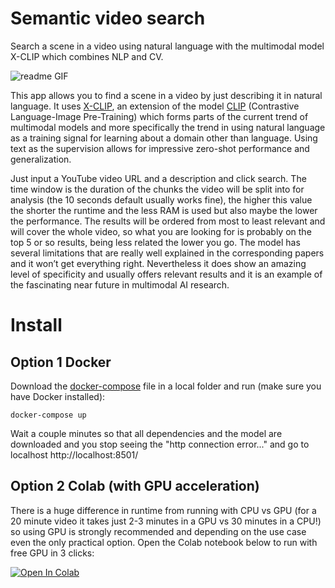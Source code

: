 # Semantic video search
Search a scene in a video using natural language with the multimodal model X-CLIP which combines NLP and CV.

![readme GIF](https://user-images.githubusercontent.com/108660081/218450520-5cedc40a-a4d4-40a6-b1fc-36852fc001ba.gif)


This app allows you to find a scene in a video by just describing it in natural language. It uses [X-CLIP](https://arxiv.org/pdf/2208.02816.pdf), an extension of the model [CLIP](https://arxiv.org/pdf/2103.00020.pdf) (Contrastive Language-Image Pre-Training) which forms parts of the current trend of multimodal models and more specifically the trend in using natural language as a training signal for learning about a domain other than language. Using text as the supervision allows for impressive zero-shot performance and generalization.

Just input a YouTube video URL and a description and click search. The time window is the duration of the chunks the video will be split into for analysis (the 10 seconds default usually works fine), the higher this value the shorter the runtime and the less RAM is used but also maybe the lower the performance. The results will be ordered from most to least relevant and will cover the whole video, so what you are looking for is probably on the top 5 or so results, being less related the lower you go.
The model has several limitations that are really well explained in the corresponding papers and it won’t get everything right. Nevertheless it does show an amazing level of specificity and usually offers relevant results and it is an example of the fascinating near future in multimodal AI research.


# Install
## Option 1 Docker
Download the [docker-compose](https://github.com/Davegdd/Semantic-video-search/blob/main/docker-compose.yml) file in a local folder and run (make sure you have Docker installed):

```
docker-compose up
```

Wait a couple minutes so that all dependencies and the model are downloaded and you stop seeing the "http connection error..." and go to localhost http://localhost:8501/

## Option 2 Colab (with GPU acceleration)
There is a huge difference in runtime from running with CPU vs GPU (for a 20 minute video it takes just 2-3 minutes in a GPU vs 30 minutes in a CPU!) so using GPU is
strongly recommended and depending on the use case even the only practical option. Open the Colab notebook below to run with free GPU in 3 clicks:

<a target="_blank" href="https://colab.research.google.com/github/Davegdd/Semantic-video-search/blob/main/colab_version/semantic_video_search_colab.ipynb">
  <img src="https://colab.research.google.com/assets/colab-badge.svg" alt="Open In Colab"/>
</a>


